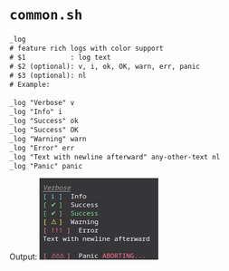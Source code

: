 # `common.sh`

```bash,mdbook-runnable
_log
# feature rich logs with color support
# $1           : log text
# $2 (optional): v, i, ok, OK, warn, err, panic
# $3 (optional): nl 
# Example:

_log "Verbose" v
_log "Info" i
_log "Success" ok
_log "Success" OK
_log "Warning" warn
_log "Error" err
_log "Text with newline afterward" any-other-text nl
_log "Panic" panic

```

Output: ![Example _log Output](example_log_output.png)